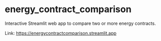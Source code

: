 # energy_contract_comparison
Interactive Streamlit web app to compare two or more energy contracts.

Link: https://energycontractcomparison.streamlit.app
